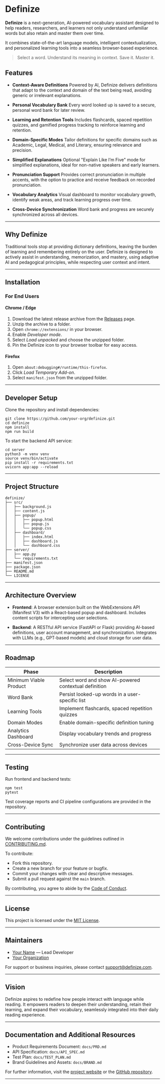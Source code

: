 # Definize

**Definize** is a next-generation, AI-powered vocabulary assistant designed to help readers, researchers, and learners not only understand unfamiliar words but also retain and master them over time.

It combines state-of-the-art language models, intelligent contextualization, and personalized learning tools into a seamless browser-based experience.

> Select a word. Understand its meaning in context. Save it. Master it.


## Features

* **Context-Aware Definitions**
  Powered by AI, Definize delivers definitions that adapt to the context and domain of the text being read, avoiding generic or irrelevant explanations.

* **Personal Vocabulary Bank**
  Every word looked up is saved to a secure, personal word bank for later review.

* **Learning and Retention Tools**
  Includes flashcards, spaced repetition quizzes, and gamified progress tracking to reinforce learning and retention.

* **Domain-Specific Modes**
  Tailor definitions for specific domains such as Academic, Legal, Medical, and Literary, ensuring relevance and precision.

* **Simplified Explanations**
  Optional "Explain Like I’m Five" mode for simplified explanations, ideal for non-native speakers and early learners.

* **Pronunciation Support**
  Provides correct pronunciation in multiple accents, with the option to practice and receive feedback on recorded pronunciation.

* **Vocabulary Analytics**
  Visual dashboard to monitor vocabulary growth, identify weak areas, and track learning progress over time.

* **Cross-Device Synchronization**
  Word bank and progress are securely synchronized across all devices.

---

## Why Definize

Traditional tools stop at providing dictionary definitions, leaving the burden of learning and remembering entirely on the user.
Definize is designed to actively assist in understanding, memorization, and mastery, using adaptive AI and pedagogical principles, while respecting user context and intent.

---

## Installation

### For End Users

#### Chrome / Edge

1. Download the latest release archive from the [Releases](https://github.com/your-org/definize/releases) page.
2. Unzip the archive to a folder.
3. Open `chrome://extensions/` in your browser.
4. Enable *Developer mode*.
5. Select *Load unpacked* and choose the unzipped folder.
6. Pin the Definize icon to your browser toolbar for easy access.

#### Firefox

1. Open `about:debugging#/runtime/this-firefox`.
2. Click *Load Temporary Add-on*.
3. Select `manifest.json` from the unzipped folder.

---

## Developer Setup

Clone the repository and install dependencies:

```
git clone https://github.com/your-org/definize.git
cd definize
npm install
npm run build
```

To start the backend API service:

```
cd server
python3 -m venv venv
source venv/bin/activate
pip install -r requirements.txt
uvicorn app:app --reload
```

---

## Project Structure

```
definize/
├── src/
│   ├── background.js
│   ├── content.js
│   ├── popup/
│   │   ├── popup.html
│   │   ├── popup.js
│   │   └── popup.css
│   ├── dashboard/
│   │   ├── index.html
│   │   ├── dashboard.js
│   │   └── dashboard.css
├── server/
│   ├── app.py
│   └── requirements.txt
├── manifest.json
├── package.json
├── README.md
└── LICENSE
```

---

## Architecture Overview

* **Frontend**:
  A browser extension built on the WebExtensions API (Manifest V3) with a React-based popup and dashboard.
  Includes content scripts for intercepting user selections.

* **Backend**:
  A RESTful API service (FastAPI or Flask) providing AI-based definitions, user account management, and synchronization.
  Integrates with LLMs (e.g., GPT-based models) and cloud storage for user data.

---

## Roadmap

| Phase                  | Description                                           |
| ---------------------- | ----------------------------------------------------- |
| Minimum Viable Product | Select word and show AI-powered contextual definition |
| Word Bank              | Persist looked-up words in a user-specific list       |
| Learning Tools         | Implement flashcards, spaced repetition quizzes       |
| Domain Modes           | Enable domain-specific definition tuning              |
| Analytics Dashboard    | Display vocabulary trends and progress                |
| Cross-Device Sync      | Synchronize user data across devices                  |

---

## Testing

Run frontend and backend tests:

```
npm test
pytest
```

Test coverage reports and CI pipeline configurations are provided in the repository.

---

## Contributing

We welcome contributions under the guidelines outlined in [CONTRIBUTING.md](CONTRIBUTING.md).

To contribute:

* Fork this repository.
* Create a new branch for your feature or bugfix.
* Commit your changes with clear and descriptive messages.
* Submit a pull request against the `main` branch.

By contributing, you agree to abide by the [Code of Conduct](CODE_OF_CONDUCT.md).

---

## License

This project is licensed under the [MIT License](LICENSE).

---

## Maintainers

* [Your Name](mailto:your.email@example.com) — Lead Developer
* [Your Organization](https://your-organization.example.com)

For support or business inquiries, please contact [support@definize.com](mailto:support@definize.com).

---

## Vision

Definize aspires to redefine how people interact with language while reading.
It empowers readers to deepen their understanding, retain their learning, and expand their vocabulary, seamlessly integrated into their daily reading experience.

---

## Documentation and Additional Resources

* Product Requirements Document: `docs/PRD.md`
* API Specification: `docs/API_SPEC.md`
* Test Plan: `docs/TEST_PLAN.md`
* Brand Guidelines and Assets: `docs/BRAND.md`

For further information, visit the [project website](https://definize.example.com) or the [GitHub repository](https://github.com/your-org/definize).

---

